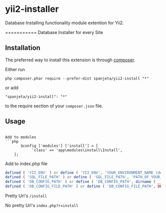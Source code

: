 # yii2-installer
 Database Installing functionality module extention for Yii2.

===========
Database Installer for every Site

Installation
------------

The preferred way to install this extension is through [composer](http://getcomposer.org/download/).

Either run

```
php composer.phar require --prefer-dist spanjeta/yii2-install "*"
```

or add

```
"spanjeta/yii2-install": "*"
```

to the require section of your `composer.json` file.



Usage
-----

```

Add to modules
```php
       $config ['modules'] ['install'] = [ 
			'class' => 'app\modules\install\Install',
	];
```

Add to index.php file 
```php
defined ( 'YII_ENV' ) or define ( 'YII_ENV', 'YOUR_ENVIRONMENT_NAME (dev/prod)' );
defined ( 'SQL_FILE_PATH' ) or define ( 'SQL_FILE_PATH', 'PATH_OF_YOUR_SQL_FILE' );
defined ( 'DB_CONFIG_PATH' ) or define ( 'DB_CONFIG_PATH', dirname ( __FILE__ ) . '/config/' );
defined ( 'DB_CONFIG_FILE_PATH' ) or define ( 'DB_CONFIG_FILE_PATH', DB_CONFIG_PATH . YII_ENV . '-db' . '.php' );
```

Pretty Url's ```/install```

No pretty Url's ```index.php?r=install```



```
